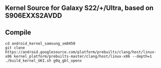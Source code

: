 ## Kernel Source for Galaxy S22/+/Ultra, based on S906EXXS2AVDD

## Compile

```
cd android_kernel_samsung_sm8450
git clone https://android.googlesource.com/platform/prebuilts/clang/host/linux-x86 kernel_platform/prebuilts-master/clang/host/linux-x86 --depth=1
./build_kernel_GKI.sh g0q_gbl_openx

```
